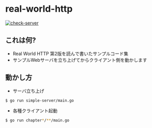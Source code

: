 # real-world-http

[![check-server](https://github.com/k2font/real-world-http/actions/workflows/go.yml/badge.svg?branch=main)](https://github.com/k2font/real-world-http/actions/workflows/go.yml)

## これは何?
- Real World HTTP 第2版を読んで書いたサンプルコード集
- サンプルWebサーバを立ち上げてからクライアント側を動かします

## 動かし方
- サーバ立ち上げ
```bash
$ go run simple-server/main.go
```

- 各種クライアント起動
```bash
$ go run chapter*/**/main.go
```